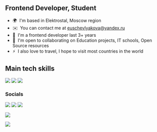 Frontend Developer, Student
---------------------------

*   🌍  I'm based in Elektrostal, Moscow region
*   ✉️  You can contact me at [euschevlyakova@yandex.ru](mailto:euschevlyakova@yandex.ru)
*   🧠  I'm a frontend developer last 3+ years
*   🤝  I'm open to collaborating on Education projects, IT schools, Open Source resources
*   ⚡  I also love to travel, I hope to visit most countries in the world

## Main tech skills 

![](https://img.shields.io/badge/JavaScript-F7DF1E?style=for-the-badge&logo=javascript&logoColor=black)
![](https://img.shields.io/badge/TypeScript-4B275F?style=for-the-badge&logo=typescript&logoColor=white)
![](https://img.shields.io/badge/React-CC342D?style=for-the-badge&logo=react&logoColor=white)
                    
### Socials
                  
<p align="left">
<a href="https://t.me/eshevlyakova" target="_blank" rel="noreferrer"><img src="https://img.shields.io/badge/telegram-29477F?style=for-the-badge&logo=telegram" /></a>
<a href="https://www.linkedin.com/in/eshevlyakova/" target="_blank" rel="noreferrer"><img src="https://img.shields.io/badge/linkedin-blue?style=for-the-badge&logo=linkedin" /></a>
<a href="https://career.habr.com/evgenia-shevlyakova" target="_blank" rel="noreferrer"><img src="https://img.shields.io/badge/habr_career-062170?style=for-the-badge&logo=habr" /></a>
</p>


<a href="http://www.github.com/eshevlyakova"><img src="https://github-readme-streak-stats.herokuapp.com/?user=eshevlyakova&stroke=ffffff&background=1c1917&ring=0891b2&fire=0891b2&currStreakNum=ffffff&currStreakLabel=0891b2&sideNums=ffffff&sideLabels=ffffff&dates=ffffff&hide_border=true" /></a>

[![](https://visitcount.itsvg.in/api?id=eshevlyakova&label=Profile%20Views&color=11&icon=0&pretty=false)](https://visitcount.itsvg.in)
